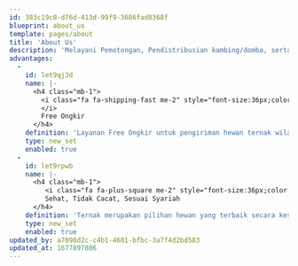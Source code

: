 ```yaml
---
id: 383c19c8-d76d-413d-99f9-3686fad8368f
blueprint: about_us
template: pages/about
title: 'About Us'
description: 'Melayani Pemotongan, Pendistribusian kambing/domba, serta catering aquqah. Peternakan dan catering kami solusi terbaik untuk memberikan pelayanan terbaik dalam setiap momen berharga.'
advantages:
  -
    id: let9qj3d
    name: |-
      <h4 class="mb-1">
        <i class="fa fa-shipping-fast me-2" style="font-size:36px;color:rgb(105, 6, 6)">
        </i>
        Free Ongkir
      </h4>
    definition: 'Layanan Free Ongkir untuk pengiriman hewan ternak wilayah Jabodetabek.'
    type: new_set
    enabled: true
  -
    id: let9rpwb
    name: |-
      <h4 class="mb-1">
         <i class="fa fa-plus-square me-2" style="font-size:36px;color:rgb(105, 6, 6)"></i>
         Sehat, Tidak Cacat, Sesuai Syariah
      </h4>
    definition: 'Ternak merupakan pilihan hewan yang terbaik secara kesehatannya, tidak cacat fisiknya, usia sudah cukup.'
    type: new_set
    enabled: true
updated_by: a7098d2c-c4b1-4681-bfbc-3a7f4d2bd583
updated_at: 1677897806
---
```

